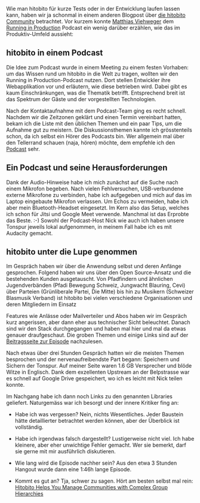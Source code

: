 Wie man hitobito für kurze Tests oder in der Entwicklung laufen lassen kann, haben wir ja schonmal in einem anderen Blogpost über [die hitobito Community](https://hitobito.com/blog/2021/03/ein-leichter-einstieg-in-die-entwickler-community.html)
betrachtet. Vor kurzem konnte [Matthias Viehweger](https://www.puzzle.ch/de/blog/articles/author/mviehweger) dem [Running in Production](https://runninginproduction.com) Podcast ein wenig darüber erzählen, wie das im Produktiv-Umfeld aussieht:

## hitobito in einem Podcast
Die Idee zum Podcast wurde in einem Meeting zu einem festen Vorhaben: um das Wissen rund um hitobito in die Welt zu tragen, wollten wir den Running in Production-Podcast nutzen. Dort stellen Entwickler ihre Webapplikation vor und erläutern, wie diese betrieben wird. Dabei gibt es kaum Einschränkungen, was die Thematik betrifft. Entsprechend breit ist das Spektrum der Gäste und der vorgestellten Technologien.

Nach der Kontaktaufnahme mit dem Podcast-Team ging es recht schnell. Nachdem wir die Zeitzonen geklärt und einen Termin vereinbart hatten, bekam ich die Liste mit den üblichen Themen und ein paar Tips, um die Aufnahme gut zu meistern. Die Diskussionsthemen kannte ich grösstenteils schon, da ich selbst ein Hörer des Podcasts bin. Wer allgemein mal über den Tellerrand schauen (naja, hören) möchte, dem empfehle ich den [Podcast](https://runninginproduction.com) sehr.

## Ein Podcast und seine Herausforderungen
Dank der Audio-Hinweise habe ich mich zunächst auf die Suche nach einem Mikrofon begeben. Nach vielen Fehlversuchen, USB-verbundene externe Mikrofone zu verbinden, habe ich aufgegeben und mich auf das im Laptop eingebaute Mikrofon verlassen. Um Echos zu vermeiden, habe ich aber mein Bluetooth-Headset eingesetzt. Im Kern also das Setup, welches ich schon für Jitsi und Google Meet verwende. Manchmal ist das Erprobte das Beste. :-) Sowohl der Podcast-Host Nick wie auch ich haben unsere Tonspur jeweils lokal aufgenommen, in meinem Fall habe ich es mit Audacity gemacht.

## hitobito unter die Lupe genommen
Im Gespräch haben wir über die Anwendung selbst und deren Anfänge gesprochen. Folgend haben wir uns über den Open Source-Ansatz und die bestehenden Kunden ausgetauscht. Von Pfadfindern und ähnlichen Jugendverbänden (Pfadi Bewegung Schweiz, Jungwacht Blauring, Cevi) über Parteien (Grünliberale Partei, Die Mitte) bis hin zu Musikern (Schweizer Blasmusik Verband) ist hitobito bei vielen verschiedene Organisationen und deren Mitgliedern im Einsatz 

Features wie Anlässe oder Mailverteiler und Abos haben wir im Gespräch kurz angerissen, aber dann eher aus technischer Sicht beleuchtet. Danach sind wir den Stack durchgegangen und haben mal hier und mal da etwas genauer draufgeschaut. Die groben Themen und einige Links sind auf der [Beitragsseite zur Episode](https://runninginproduction.com/podcast/96-hitobito-helps-you-manage-communities-with-complex-group-hierarchies) nachzulesen.


Nach etwas über drei Stunden Gespräch hatten wir die meisten Themen besprochen und der nervenaufreibendste Part begann: Speichern und Sichern der Tonspur. Auf meiner Seite waren 1.6 GB Versprecher und blöde Witze in Englisch. Dank dem exzellenten Upstream an der Belpstrasse war es schnell auf Google Drive gespeichert, wo ich es leicht mit Nick teilen konnte.

Im Nachgang habe ich dann noch Links zu den genannten Libraries geliefert. Naturgemäss war ich besorgt und der innere Kritiker fing an:

- Habe ich was vergessen? Nein, nichts Wesentliches. Jeder Baustein hätte detaillierter betrachtet werden können, aber der Überblick ist vollständig.

- Habe ich irgendwas falsch dargestellt? Lustigerweise nicht viel. Ich habe kleinere, aber eher unwichtige Fehler gemacht. Wer sie bemerkt, darf sie gerne mit mir ausführlich diskutieren.

- Wie lang wird die Episode nachher sein? Aus den etwa 3 Stunden Hangout wurde dann eine 1:46h lange Episode.

- Kommt es gut an? Tja, schwer zu sagen. Hört am besten selbst mal rein:
[Hitobito Helps You Manage Communities with Complex Group Hierarchies](https://runninginproduction.com/podcast/96-hitobito-helps-you-manage-communities-with-complex-group-hierarchies) 


